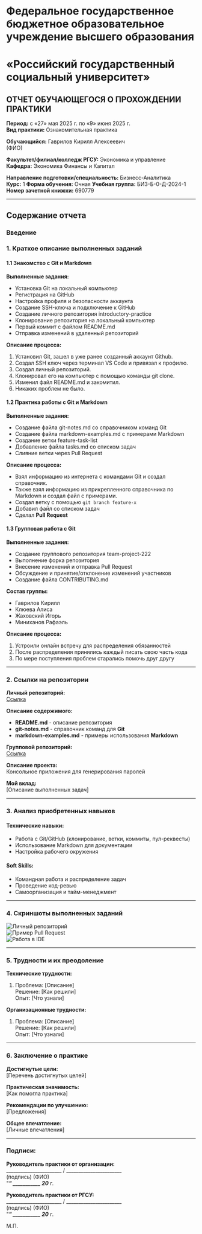 # Федеральное государственное бюджетное образовательное учреждение высшего образования  
# «Российский государственный социальный университет»  

## ОТЧЕТ ОБУЧАЮЩЕГОСЯ О ПРОХОЖДЕНИИ ПРАКТИКИ  
**Период:** с «27» мая 2025 г. по «9» июня 2025 г.  
**Вид практики:** Ознакомительная практика  

**Обучающийся:** Гаврилов Кирилл Алексеевич  
(ФИО)  

**Факультет/филиал/колледж РГСУ:** Экономика и управление  
**Кафедра:** Экономика Финансы и Капитал  

**Направление подготовки/специальность:** Бизнесс-Аналитика  
**Курс:** 1 **Форма обучения:** Очная 
**Учебная группа:** БИЗ-Б-0-Д-2024-1 **Номер зачетной книжки:** 690779 

---

## Содержание отчета

### Введение  

### 1. Краткое описание выполненных заданий

#### 1.1 Знакомство с Git и Markdown
**Выполненные задания:**  
- Установка Git на локальный компьютер  
- Регистрация на GitHub  
- Настройка профиля и безопасности аккаунта  
- Создание SSH-ключа и подключение к GitHub  
- Создание личного репозитория introductory-practice 
- Клонирование репозитория на локальный компьютер  
- Первый коммит с файлом README.md  
- Отправка изменений в удаленный репозиторий  

**Описание процесса:**  
1. Установил Git, зашел в уже ранее созданный аккаунт Github. 
2. Создал SSH ключ через терминал VS Code и привязал к профилю. 
3. Создал личный репозиторий. 
4. Клонировал его на компьютер с помощью команды git clone. 
5. Изменил файл README.md и закомитил. 
6. Никаких проблем не было.

#### 1.2 Практика работы с Git и Markdown
**Выполненные задания:**  
- Создание файла git-notes.md со справочником команд Git  
- Создание файла markdown-examples.md с примерами Markdown  
- Создание ветки feature-task-list  
- Добавление файла tasks.md со списком задач  
- Слияние ветки через Pull Request  

**Описание процесса:**  
- Взял информацию из интернета с командами Git и создал справочник.
- Также взял информацию из прикрепленного справочника по Markdown и создал файл с примерами.
- Создал ветку с помощью `git branch feature-x`
- Добавил файл со списком задач
- Сделал __Pull Request__

#### 1.3 Групповая работа с Git
**Выполненные задания:**  
- Создание группового репозитория team-project-222
- Выполнение форка репозитория  
- Внесение изменений и отправка Pull Request  
- Обсуждение и принятие/отклонение изменений участников  
- Создание файла CONTRIBUTING.md  

**Состав группы:**  
- Гаврилов Кирилл
- Клюева Алиса
- Жаховский Игорь
- Миниханов Рафаэль

**Описание процесса:**  
1. Устроили онлайн встречу для распределения обязанностей 
2. После распределения принялись каждый писать свою часть кода
3. По мере поступления проблем старались помочь друг другу

---

### 2. Ссылки на репозитории
**Личный репозиторий:**  
[Ссылка](https://github.com/qwizzzz0/introductory-practice)

**Описание содержимого:**  
- __README.md__ -  описание репозитория
- __git-notes.md__ - справочник команд для __Git__
- __markdown-examples.md__ - примеры использования __Markdown__  

**Групповой репозиторий:**  
[Ссылка](https://github.com/newcivetik/team-project-222)  

**Описание проекта:**  
Консольное приложения для генерирования паролей

**Мой вклад:**  
[Описание выполненных задач]

---

### 3. Анализ приобретенных навыков

#### Технические навыки:
- Работа с Git/GitHub (клонирование, ветки, коммиты, пул-реквесты)
- Использование Markdown для документации
- Настройка рабочего окружения

#### Soft Skills:
- Командная работа и распределение задач
- Проведение код-ревью
- Самоорганизация и тайм-менеджмент

---

### 4. Скриншоты выполненных заданий
![Личный репозиторий](media/image1.png)  
![Пример Pull Request](media/image2.png)  
![Работа в IDE](media/image3.png)  

---

### 5. Трудности и их преодоление
**Технические трудности:**  
1. Проблема: [Описание]  
   Решение: [Как решили]  
   Опыт: [Что узнали]  

**Организационные трудности:**  
1. Проблема: [Описание]  
   Решение: [Как решили]  
   Опыт: [Что узнали]  

---

### 6. Заключение о практике
**Достигнутые цели:**  
[Перечень достигнутых целей]  

**Практическая значимость:**  
[Как помогла практика]  

**Рекомендации по улучшению:**  
[Предложения]  

**Общее впечатление:**  
[Личные впечатления]  

---

### Подписи:
**Руководитель практики от организации:**  
_______________________ / _______________________  
(подпись) (ФИО)  
"___" ___________ 20___ г.  

**Руководитель практики от РГСУ:**  
_______________________ / _______________________  
(подпись) (ФИО)  
"___" ___________ 20___ г.  

М.П.
